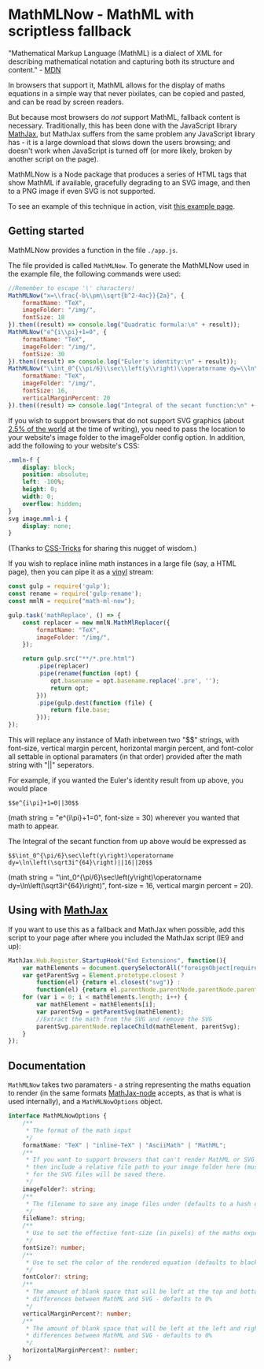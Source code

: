 ﻿# MathMLNow - MathML with scriptless fallback

"Mathematical Markup Language (MathML) is a dialect of XML for describing mathematical notation and capturing both its structure and content." - [MDN](https://developer.mozilla.org/en-US/docs/Web/MathML)

In browsers that support it, MathML allows for the display of maths equations in a simple way that never pixilates, can be copied and pasted, and can be read by screen readers.

But because most browsers do _not_ support MathML, fallback content is necessary. Traditionally, this has been done with the JavaScript library [MathJax](https://www.mathjax.org/), but MathJax suffers from the same problem any JavaScript library has - it is a large download that slows down the users browsing; and doesn't work when JavaScript is turned off (or more likely, broken by another script on the page).

MathMLNow is a Node package that produces a series of HTML tags that show MathML if available, gracefully degrading to an SVG image, and then to a PNG image if even SVG is not supported.

To see an example of this technique in action, visit [this example page](https://sora2455.github.io/MathMlNow/).

## Getting started

MathMLNow provides a function in the file `./app.js`.

The file provided is called `MathMLNow`. To generate the MathMLNow used in the example file, the following commands were used:

```JavaScript
//Remember to escape '\' characters!
MathMLNow("x=\\frac{-b\\pm\\sqrt{b^2-4ac}}{2a}", {
    formatName: "TeX",
    imageFolder: "/img/",
    fontSize: 18
}).then((result) => console.log("Quadratic formula:\n" + result));
MathMLNow("e^{i\\pi}+1=0", {
    formatName: "TeX",
    imageFolder: "/img/",
    fontSize: 30
}).then((result) => console.log("Euler's identity:\n" + result));
MathMLNow("\\int_0^{\\pi/6}\\sec\\left(y\\right)\\operatorname dy=\\ln\\left(\\sqrt3i^{64}\\right)", {
    formatName: "TeX",
    imageFolder: "/img/",
    fontSize: 16,
    verticalMarginPercent: 20
}).then((result) => console.log("Integral of the secant function:\n" + result));
```

If you wish to support browsers that do not support SVG graphics (about [2.5% of the world](https://caniuse.com/#feat=svg-html5) at the time of writing), you need to pass the location to your website's image folder to the imageFolder config option.
In addition, add the following to your website's CSS:

```CSS
.mmln-f {
	display: block;
	position: absolute;
	left: -100%;
	height: 0;
	width: 0;
	overflow: hidden;
}
svg image.mml-i {
	display: none;
}
```

(Thanks to [CSS-Tricks](https://css-tricks.com/a-complete-guide-to-svg-fallbacks/) for sharing this nugget of wisdom.)

If you wish to replace inline math instances in a large file (say, a HTML page), then you can pipe it as a [vinyl](https://github.com/gulpjs/vinyl) stream:

```JavaScript
const gulp = require('gulp');
const rename = require('gulp-rename');
const mmlN = require("math-ml-now");

gulp.task('mathReplace', () => {
	const replacer = new mmlN.MathMlReplacer({
		formatName: "TeX",
		imageFolder: "/img/",
	});

	return gulp.src("**/*.pre.html")
		.pipe(replacer)
		.pipe(rename(function (opt) {
			opt.basename = opt.basename.replace('.pre', '');
			return opt;
		}))
		.pipe(gulp.dest(function (file) {
			return file.base;
		}));
});
```

This will replace any instance of Math inbetween two "$$" strings, with font-size, vertical margin percent, horizontal margin percent, and font-color all settable in optional paramaters (in that order) provided after the math string with "||" seperators.

For example, if you wanted the Euler's identity result from up above, you would place

`$$e^{i\pi}+1=0||30$$`

(math string = "e^{i\pi}+1=0", font-size = 30) wherever you wanted that math to appear.

The Integral of the secant function from up above would be expressed as

`$$\int_0^{\pi/6}\sec\left(y\right)\operatorname dy=\ln\left(\sqrt3i^{64}\right)||16||20$$`

(math string = "\int_0^{\pi/6}\sec\left(y\right)\operatorname dy=\ln\left(\sqrt3i^{64}\right)", font-size = 16, vertical margin percent = 20).

## Using with [MathJax](https://www.mathjax.org/)

If you want to use this as a fallback and MathJax when possible, add this script to your page after where you included the MathJax script (IE9 and up):

```JavaScript
MathJax.Hub.Register.StartupHook("End Extensions", function(){
	var mathElements = document.querySelectorAll("foreignObject[requiredExtensions='http://www.w3.org/1998/Math/MathML'] math");
	var getParentSvg = Element.prototype.closest ?
		function(el) {return el.closest("svg")} :
		function(el) {return el.parentNode.parentNode.parentNode.parentNode};
	for (var i = 0; i < mathElements.length; i++) {
		var mathElement = mathElements[i];
		var parentSvg = getParentSvg(mathElement);
		//Extract the math from the SVG and remove the SVG
		parentSvg.parentNode.replaceChild(mathElement, parentSvg);
	}
});
```

## Documentation

`MathMLNow` takes two paramaters - a string representing the maths equation to render (in the same formats [MathJax-node](https://github.com/mathjax/MathJax-node) accepts, as that is what is used internally), and a `MathMLNowOptions` object.

```TypeScript
interface MathMLNowOptions {
    /**
     * The format of the math input
     */
    formatName: "TeX" | "inline-TeX" | "AsciiMath" | "MathML";
    /**
     * If you want to support browsers that can't render MathML or SVG (generally IE8 and below)
     * then include a relative file path to your image folder here (must end in a '/'!). PNG fallbacks
     * for the SVG files will be saved there.
     */
    imageFolder?: string;
    /**
     * The filename to save any image files under (defaults to a hash of the math input)
     */
    fileName?: string;
    /**
     * Use to set the effective font-size (in pixels) of the maths expression (defaults to 18)
     */
    fontSize?: number;
    /**
     * Use to set the color of the rendered equation (defaults to black). Accepts #rgb, #rrggbb or HTML color names
     */
    fontColor?: string;
    /**
     * The amount of blank space that will be left at the top and bottom of the equation to account for
     * differences between MathML and SVG - defaults to 0%
     */
    verticalMarginPercent?: number;
    /**
     * The amount of blank space that will be left at the left and right of the equation to account for
     * differences between MathML and SVG - defaults to 0%
     */
    horizontalMarginPercent?: number;
}
```
